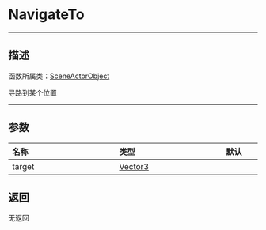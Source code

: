 # NavigateTo
-----------------------------------------------------------------------------------------
## 描述

函数所属类：[SceneActorObject](/Api/Class/Role/SceneActorObject.md)

寻路到某个位置

-----------------------------------------------------------------------------------------
## 参数

|<div style="width:200px">**名称**</div>|<div style="width:200px">**类型**</div>|<div style="width:200px">**默认**</div>|<div style="width:345px">**描述**</div>|
|:--------------------|:--------------------|:--------------------|:--------------------|
|target|[Vector3](/Api/DataType/Vector3.md)||位置坐标|

## 返回

无返回